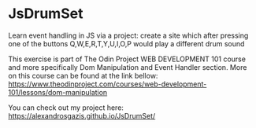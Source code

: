 # JsDrumSet
Learn event handling in JS via a project: create a site which after pressing one of the buttons Q,W,E,R,T,Y,U,I,O,P would play a different drum sound


This exercise is part of The Odin Project WEB DEVELOPMENT 101 course and more specifically Dom Manipulation and Event Handler section. More on this course can be found at the link bellow:
https://www.theodinproject.com/courses/web-development-101/lessons/dom-manipulation


You can check out my project here:
https://alexandrosgazis.github.io/JsDrumSet/

